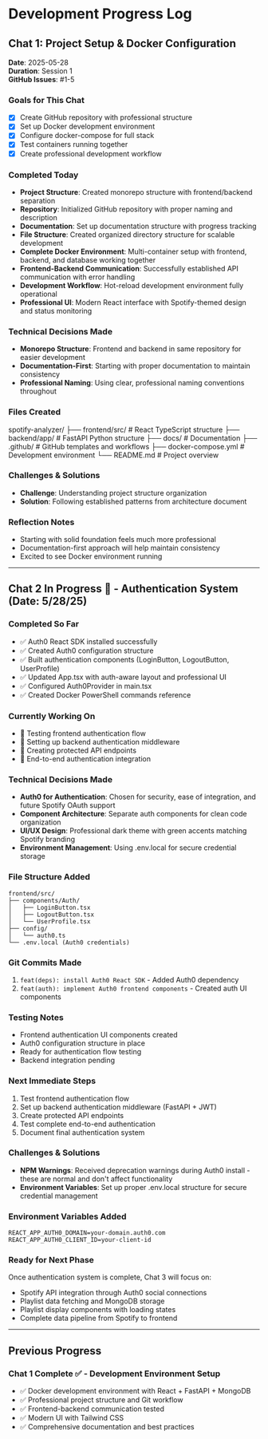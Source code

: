 # Development Progress Log

## Chat 1: Project Setup & Docker Configuration
**Date**: 2025-05-28  
**Duration**: Session 1  
**GitHub Issues**: #1-5

### Goals for This Chat
- [x] Create GitHub repository with professional structure
- [x] Set up Docker development environment  
- [x] Configure docker-compose for full stack
- [x] Test containers running together
- [x] Create professional development workflow

### Completed Today
- **Project Structure**: Created monorepo structure with frontend/backend separation
- **Repository**: Initialized GitHub repository with proper naming and description
- **Documentation**: Set up documentation structure with progress tracking
- **File Structure**: Created organized directory structure for scalable development
- **Complete Docker Environment**: Multi-container setup with frontend, backend, and database working together
- **Frontend-Backend Communication**: Successfully established API communication with error handling
- **Development Workflow**: Hot-reload development environment fully operational
- **Professional UI**: Modern React interface with Spotify-themed design and status monitoring

### Technical Decisions Made
- **Monorepo Structure**: Frontend and backend in same repository for easier development
- **Documentation-First**: Starting with proper documentation to maintain consistency
- **Professional Naming**: Using clear, professional naming conventions throughout

### Files Created
spotify-analyzer/
├── frontend/src/            # React TypeScript structure
├── backend/app/             # FastAPI Python structure
├── docs/                    # Documentation
├── .github/                 # GitHub templates and workflows
├── docker-compose.yml       # Development environment
└── README.md               # Project overview

### Challenges & Solutions
- **Challenge**: Understanding project structure organization
- **Solution**: Following established patterns from architecture document

### Reflection Notes
- Starting with solid foundation feels much more professional
- Documentation-first approach will help maintain consistency
- Excited to see Docker environment running

---

## Chat 2 In Progress 🚧 - Authentication System (Date: 5/28/25)

### Completed So Far
- ✅ Auth0 React SDK installed successfully
- ✅ Created Auth0 configuration structure
- ✅ Built authentication components (LoginButton, LogoutButton, UserProfile)
- ✅ Updated App.tsx with auth-aware layout and professional UI
- ✅ Configured Auth0Provider in main.tsx
- ✅ Created Docker PowerShell commands reference

### Currently Working On
- 🔄 Testing frontend authentication flow
- 🔄 Setting up backend authentication middleware
- 🔄 Creating protected API endpoints
- 🔄 End-to-end authentication integration

### Technical Decisions Made
- **Auth0 for Authentication**: Chosen for security, ease of integration, and future Spotify OAuth support
- **Component Architecture**: Separate auth components for clean code organization
- **UI/UX Design**: Professional dark theme with green accents matching Spotify branding
- **Environment Management**: Using .env.local for secure credential storage

### File Structure Added
```
frontend/src/
├── components/Auth/
│   ├── LoginButton.tsx
│   ├── LogoutButton.tsx
│   └── UserProfile.tsx
├── config/
│   └── auth0.ts
└── .env.local (Auth0 credentials)
```

### Git Commits Made
1. `feat(deps): install Auth0 React SDK` - Added Auth0 dependency
2. `feat(auth): implement Auth0 frontend components` - Created auth UI components

### Testing Notes
- Frontend authentication UI components created
- Auth0 configuration structure in place
- Ready for authentication flow testing
- Backend integration pending

### Next Immediate Steps
1. Test frontend authentication flow
2. Set up backend authentication middleware (FastAPI + JWT)
3. Create protected API endpoints
4. Test complete end-to-end authentication
5. Document final authentication system

### Challenges & Solutions
- **NPM Warnings**: Received deprecation warnings during Auth0 install - these are normal and don't affect functionality
- **Environment Variables**: Set up proper .env.local structure for secure credential management

### Environment Variables Added
```
REACT_APP_AUTH0_DOMAIN=your-domain.auth0.com
REACT_APP_AUTH0_CLIENT_ID=your-client-id
```

### Ready for Next Phase
Once authentication system is complete, Chat 3 will focus on:
- Spotify API integration through Auth0 social connections
- Playlist data fetching and MongoDB storage
- Playlist display components with loading states
- Complete data pipeline from Spotify to frontend

---

## Previous Progress

### Chat 1 Complete ✅ - Development Environment Setup
- ✅ Docker development environment with React + FastAPI + MongoDB
- ✅ Professional project structure and Git workflow
- ✅ Frontend-backend communication tested
- ✅ Modern UI with Tailwind CSS
- ✅ Comprehensive documentation and best practices